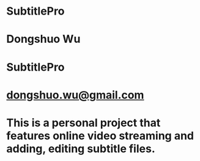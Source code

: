 # SubtitlePro
# Dongshuo Wu
# SubtitlePro
# dongshuo.wu@gmail.com
# This is a personal project that features online video streaming and adding, editing subtitle files.
